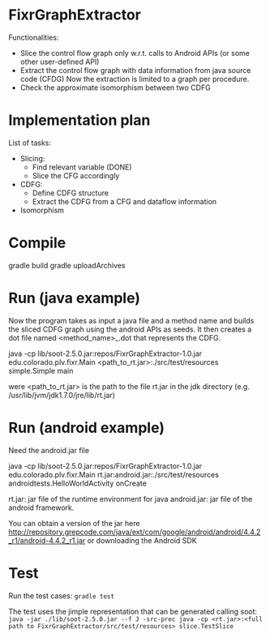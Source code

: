 # FixrGraphExtractor

Functionalities:
- Slice the control flow graph only w.r.t. calls to Android APIs (or some other user-defined API)
- Extract the control flow graph with data information from java source code (CFDG)
Now the extraction is limited to a graph per procedure.
- Check the approximate isomorphism between two CDFG

# Implementation plan
List of tasks:
- Slicing:
  - Find relevant variable (DONE)
  - Slice the CFG accordingly
- CDFG:
  - Define CDFG structure
  - Extract the CDFG from a CFG and dataflow information
- Isomorphism

# Compile
gradle build
gradle uploadArchives

# Run (java example)
Now the program takes as input a java file and a method name and builds the sliced CDFG graph using the android APIs as seeds.
It then creates a dot file named <method_name>_<sliced>.dot that represents the CDFG.

java -cp lib/soot-2.5.0.jar:repos/FixrGraphExtractor-1.0.jar edu.colorado.plv.fixr.Main <path_to_rt.jar>:./src/test/resources simple.Simple main

were <path_to_rt.jar> is the path to the file rt.jar in the jdk directory (e.g. /usr/lib/jvm/jdk1.7.0/jre/lib/rt.jar)


# Run (android example)
Need the android.jar file

java -cp lib/soot-2.5.0.jar:repos/FixrGraphExtractor-1.0.jar edu.colorado.plv.fixr.Main rt.jar:android.jar:./src/test/resources androidtests.HelloWorldActivity onCreate

rt.jar: jar file of the runtime environment for java
android.jar: jar file of the android framework.

You can obtain a version of the jar here http://repository.grepcode.com/java/ext/com/google/android/android/4.4.2_r1/android-4.4.2_r1.jar or downloading the Android SDK


# Test
Run the test cases: `gradle test`

The test uses the jimple representation that can be generated calling soot:
`java -jar ./lib/soot-2.5.0.jar --f J -src-prec java -cp <rt.jar>:<full path to FixrGraphExtractor/src/test/resources> slice.TestSlice`